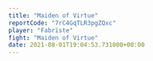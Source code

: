 ```yaml
---
title: "Maiden of Virtue"
reportCode: "7rC4GqTLR3pgZQxc"
player: "Fabrïste"
fight: "Maiden of Virtue"
date: 2021-08-01T19:04:53.731000+00:00
---
```

